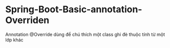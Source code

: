 # Spring-Boot-Basic-annotation-Overriden
Annotation @Override dùng để chú thích một class ghi đè thuộc tính từ một lớp khác 
